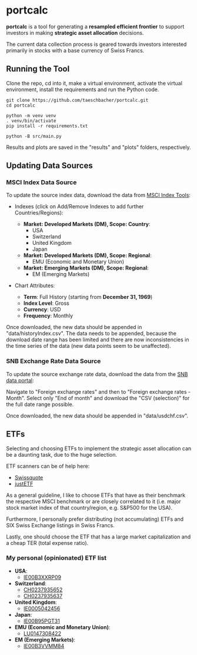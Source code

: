 # portcalc

**portcalc** is a tool for generating a **resampled efficient frontier** to support investors in making **strategic asset allocation** decisions.

The current data collection process is geared towards investors interested primarily in stocks with a base currency of Swiss Francs.


## Running the Tool

Clone the repo, cd into it, make a virtual environment, activate the virtual environment, install the requirements and run the Python code.

```console
git clone https://github.com/taeschbacher/portcalc.git
cd portcalc

python -m venv venv
. venv/bin/activate
pip install -r requirements.txt

python -B src/main.py
```

Results and plots are saved in the "results" and "plots" folders, respectively. 


## Updating Data Sources

### MSCI Index Data Source

To update the source index data, download the data from [MSCI Index Tools](https://www-cdn.msci.com/web/msci/index-tools/end-of-day-index-data-search):

- Indexes (click on Add/Remove Indexes to add further Countries/Regions):
  - **Market: Developed Markets (DM), Scope: Country**:
    - USA
    - Switzerland
    - United Kingdom
    - Japan
  - **Market: Developed Markets (DM), Scope: Regional**:
    - EMU (Economic and Monetary Union)
  - **Market: Emerging Markets (DM), Scope: Regional**:
    - EM (Emerging Markets)

- Chart Attributes:
  - **Term**: Full History (starting from **December 31, 1969**)
  - **Index Level**: Gross
  - **Currency**: USD
  - **Frequency**: Monthly

Once downloaded, the new data should be appended in "data/historyIndex.csv". The data needs to be appended, because the download date range has been limited and there are now inconsistencies in the time series of the data (new data points seem to be unaffected).

### SNB Exchange Rate Data Source

To update the source exchange rate data, download the data from the [SNB data portal](https://data.snb.ch/en):

Navigate to "Foreign exchange rates" and then to "Foreign exchange rates - Month". Select only "End of month" and download the "CSV (selection)" for the full date range possible.

Once downloaded, the new data should be appended in "data/usdchf.csv".


## ETFs

Selecting and choosing ETFs to implement the strategic asset allocation can be a daunting task, due to the huge selection.

ETF scanners can be of help here:
- [Swissquote](https://www.swissquote.ch/trading-platform/#scanner)
- [justETF](https://www.justetf.com/en/search.html?search=ETFS)

As a general guideline, I like to choose ETFs that have as their benchmark the respective MSCI benchmark or are closely correlated to it (i.e. major stock market index of that country/region, e.g. S&P500 for the USA).

Furthermore, I personally prefer distributing (not accumulating) ETFs and SIX Swiss Exchange listings in Swiss Francs.

Lastly, one should choose the ETF that has a large market capitalization and a cheap TER (total expense ratio).

### My personal (opinionated) ETF list

- **USA**:
  - [IE00B3XXRP09](https://www.justetf.com/en/etf-profile.html?isin=IE00B3XXRP09)
- **Switzerland**:
  - [CH0237935652](https://www.justetf.com/en/etf-profile.html?isin=CH0237935652)
  - [CH0237935637](https://www.justetf.com/en/etf-profile.html?isin=CH0237935637)
- **United Kingdom**:
  - [IE0005042456](https://www.justetf.com/en/etf-profile.html?isin=IE0005042456)
- **Japan**:
  - [IE00B95PGT31](https://www.justetf.com/en/etf-profile.html?isin=IE00B95PGT31)
- **EMU (Economic and Monetary Union)**:
  - [LU0147308422](https://www.justetf.com/en/etf-profile.html?isin=LU0147308422)
- **EM (Emerging Markets)**:
  - [IE00B3VVMM84](https://www.justetf.com/en/etf-profile.html?isin=IE00B3VVMM84)